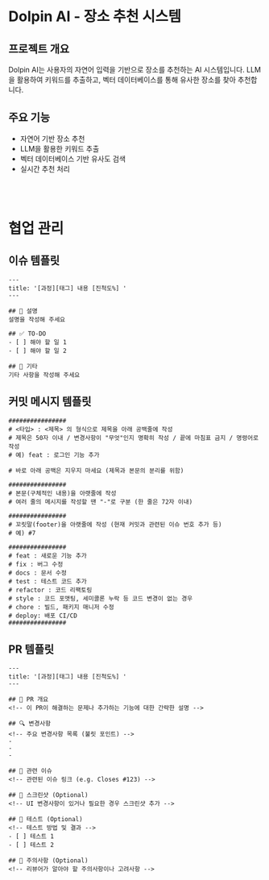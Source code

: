 # Dolpin AI - 장소 추천 시스템

## 프로젝트 개요
Dolpin AI는 사용자의 자연어 입력을 기반으로 장소를 추천하는 AI 시스템입니다. LLM을 활용하여 키워드를 추출하고, 벡터 데이터베이스를 통해 유사한 장소를 찾아 추천합니다.

## 주요 기능
- 자연어 기반 장소 추천
- LLM을 활용한 키워드 추출
- 벡터 데이터베이스 기반 유사도 검색
- 실시간 추천 처리


<br>
<br>

# 협업 관리

## 이슈 템플릿

```
---
title: '[과정][태그] 내용 [진척도%] '
---

## 📝 설명  
설명을 작성해 주세요

## ✅ TO-DO  
- [ ] 해야 할 일 1  
- [ ] 해야 할 일 2  

## 🔔 기타  
기타 사항을 작성해 주세요
```


## 커밋 메시지 템플릿

```
################
# <타입> : <제목> 의 형식으로 제목을 아래 공백줄에 작성
# 제목은 50자 이내 / 변경사항이 "무엇"인지 명확히 작성 / 끝에 마침표 금지 / 명령어로 작성
# 예) feat : 로그인 기능 추가

# 바로 아래 공백은 지우지 마세요 (제목과 본문의 분리를 위함)

################
# 본문(구체적인 내용)을 아랫줄에 작성
# 여러 줄의 메시지를 작성할 땐 "-"로 구분 (한 줄은 72자 이내)

################
# 꼬릿말(footer)을 아랫줄에 작성 (현재 커밋과 관련된 이슈 번호 추가 등)
# 예) #7

################
# feat : 새로운 기능 추가
# fix : 버그 수정
# docs : 문서 수정
# test : 테스트 코드 추가
# refactor : 코드 리팩토링
# style : 코드 포맷팅, 세미콜론 누락 등 코드 변경이 없는 경우
# chore : 빌드, 패키지 매니저 수정
# deploy: 배포 CI/CD
################
```

## PR 템플릿

```
---
title: '[과정][태그] 내용 [진척도%] '
---

## 📝 PR 개요
<!-- 이 PR이 해결하는 문제나 추가하는 기능에 대한 간략한 설명 -->

## 🔍 변경사항
<!-- 주요 변경사항 목록 (불릿 포인트) -->
-
-
-

## 🔗 관련 이슈
<!-- 관련된 이슈 링크 (e.g. Closes #123) -->

## 📸 스크린샷 (Optional)
<!-- UI 변경사항이 있거나 필요한 경우 스크린샷 추가 -->

## 🧪 테스트 (Optional)
<!-- 테스트 방법 및 결과 -->
- [ ] 테스트 1
- [ ] 테스트 2

## 🚨 주의사항 (Optional)
<!-- 리뷰어가 알아야 할 주의사항이나 고려사항 -->

```
